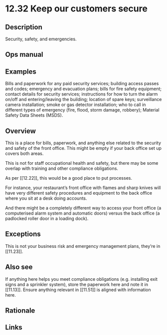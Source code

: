 # 12.32 Keep our customers secure

## Description

Security, safety, and emergencies.

## Ops manual

## Examples

Bills and paperwork for any paid security services; building access passes and codes; emergency and evacuation plans; bills for fire safety equipment; contact details for security services; instructions for how to turn the alarm on/off and entering/leaving the building; location of spare keys; surveillance camera installation; smoke or gas detector installation; who to call in different types of emergency (fire, flood, storm damage, robbery); Material Safety Data Sheets (MSDS).

## Overview

This is a place for bills, paperwork, and anything else related to the security and safety of the front office. This might be empty if your back office set up covers both areas.

This is not for staff occupational health and safety, but there may be some overlap with training and other compliance obligations.

As per [[12.22]], this would be a good place to put processes.

For instance, your restaurant’s front office with flames and sharp knives will have very different safety procedures and equipment to the back office where you sit at a desk doing accounts.

And there might be a completely different way to access your front office (a computerised alarm system and automatic doors) versus the back office (a padlocked roller door in a loading dock).

## Exceptions

This is not your business risk and emergency management plans, they’re in [[11.23]].

## Also see

If anything here helps you meet compliance obligations (e.g. installing exit signs and a sprinkler system), store the paperwork here and note it in [[11.13]].
Ensure anything relevant in [[11.51]] is aligned with information here.

## Rationale

## Links
